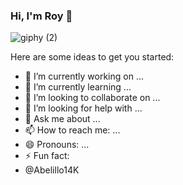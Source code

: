 ### Hi, I'm Roy 👋

![giphy (2)](https://user-images.githubusercontent.com/100391358/166412071-b8c5f8f7-0092-44af-ab19-1670c11d815f.gif)


Here are some ideas to get you started:

- 🔭 I’m currently working on ...
- 🌱 I’m currently learning ...
- 👯 I’m looking to collaborate on ...
- 🤔 I’m looking for help with ...
- 💬 Ask me about ...
- 📫 How to reach me: ...
- 😄 Pronouns: ...
- ⚡ Fun fact: 
- @Abelillo14K
<div data-iframe-width="150" data-iframe-height="270" data-share-badge-id="bf4b1e91-8651-46ee-9536-4a45b221286e" data-share-badge-host="https://www.credly.com"></div><script type="text/javascript" async src="//cdn.credly.com/assets/utilities/embed.js"></script>
